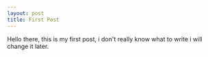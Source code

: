 ```yaml
---
layout: post
title: First Post
---
```

Hello there, this is my first post, i don't really know what to write i will change it later.
